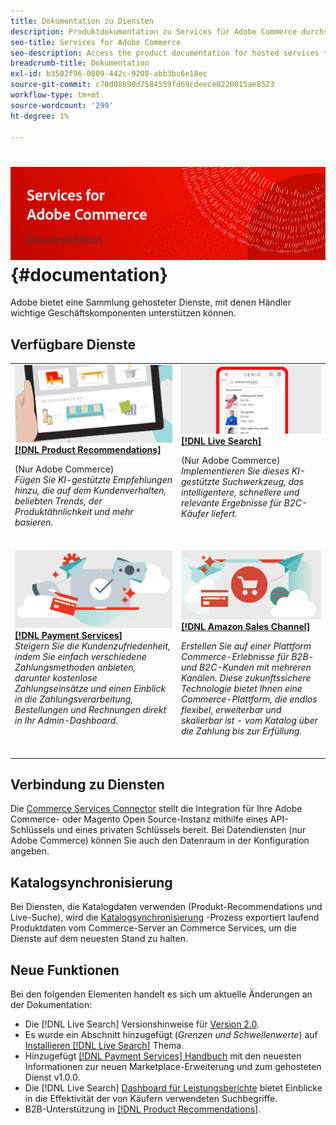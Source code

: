 ```yaml
---
title: Dokumentation zu Diensten
description: Produktdokumentation zu Services für Adobe Commerce durchsuchen
seo-title: Services for Adobe Commerce
seo-description: Access the product documentation for hosted services that help Adobe Commerce and Magento Open Source merchants support key components of their business.
breadcrumb-title: Dokumentation
exl-id: b3502f96-0809-442c-9208-abb3bc6e18ec
source-git-commit: c70d08b90d7584559fd69cdeece0220015ae8523
workflow-type: tm+mt
source-wordcount: '299'
ht-degree: 1%

---
```


# <!-- use banner as heading -->![Dokumentation zu Diensten](./assets/banner-services-home.png) {#documentation}

Adobe bietet eine Sammlung gehosteter Dienste, mit denen Händler wichtige Geschäftskomponenten unterstützen können.

## Verfügbare Dienste

<table>
<tr>
   <td valign="top">
       <img alt="[!UICONTROL Product Recommendations]" src="assets/product-recs.png" />
    <div><a href="https://experienceleague.adobe.com/docs/commerce-merchant-services/product-recommendations/overview.html">
    <strong>[!DNL Product Recommendations]</strong></a>
    </div>
    <p>(Nur Adobe Commerce)<br><em>Fügen Sie KI-gestützte Empfehlungen hinzu, die auf dem Kundenverhalten, beliebten Trends, der Produktähnlichkeit und mehr basieren.</em></p>
    <br>
  </td>
  <td valign="top">
      <img alt="[!DNL Live Search]" src="assets/live-search.png" />
    <div>
    <a href="https://experienceleague.adobe.com/docs/commerce-merchant-services/live-search/overview.html"><strong>[!DNL Live Search]</strong></a>
    </div>
    <p>(Nur Adobe Commerce)<br><em>Implementieren Sie dieses KI-gestützte Suchwerkzeug, das intelligentere, schnellere und relevante Ergebnisse für B2C-Käufer liefert.</em></p>
    <br>
  </td>
</tr>
<tr>
  <td valign="top">
    <img alt="[!DNL Payment Services]" src="assets/payment-services.png"/>
    <div>
    <a href="https://experienceleague.adobe.com/docs/commerce-merchant-services/payment-services/guide-overview.html"><strong>[!DNL Payment Services]</strong></a>
    </div>
    <em>Steigern Sie die Kundenzufriedenheit, indem Sie einfach verschiedene Zahlungsmethoden anbieten, darunter kostenlose Zahlungseinsätze und einen Einblick in die Zahlungsverarbeitung, Bestellungen und Rechnungen direkt in Ihr Admin-Dashboard.</em>
    <br>
  </td>
    <td valign="top">
       <img alt="Amazon-Vertriebskanal" src="assets/amazon-channel.png" />
    <div><a href="https://experienceleague.adobe.com/docs/commerce-channels/amazon/guide-overview.html">
    <strong>[!DNL Amazon Sales Channel]</strong></a>
    </div>
    <p><em>Erstellen Sie auf einer Plattform Commerce-Erlebnisse für B2B- und B2C-Kunden mit mehreren Kanälen. Diese zukunftssichere Technologie bietet Ihnen eine Commerce-Plattform, die endlos flexibel, erweiterbar und skalierbar ist - vom Katalog über die Zahlung bis zur Erfüllung.</em></p>
    <br>
  </td>
</tr>
</table>

## Verbindung zu Diensten

Die [Commerce Services Connector](saas.md) stellt die Integration für Ihre Adobe Commerce- oder Magento Open Source-Instanz mithilfe eines API-Schlüssels und eines privaten Schlüssels bereit. Bei Datendiensten (nur Adobe Commerce) können Sie auch den Datenraum in der Konfiguration angeben.

## Katalogsynchronisierung

Bei Diensten, die Katalogdaten verwenden (Produkt-Recommendations und Live-Suche), wird die [Katalogsynchronisierung](catalog-sync.md) -Prozess exportiert laufend Produktdaten vom Commerce-Server an Commerce Services, um die Dienste auf dem neuesten Stand zu halten.

## Neue Funktionen

Bei den folgenden Elementen handelt es sich um aktuelle Änderungen an der Dokumentation:

* Die [!DNL Live Search] Versionshinweise für [Version 2.0](/help/live-search/release-notes.md).
* Es wurde ein Abschnitt hinzugefügt (_Grenzen und Schwellenwerte_) auf [Installieren [!DNL Live Search]](/help/live-search/install.md) Thema.
* Hinzugefügt [[!DNL Payment Services] Handbuch](/help/payment-services/guide-overview.md) mit den neuesten Informationen zur neuen Marketplace-Erweiterung und zum gehosteten Dienst v1.0.0.
* Die [!DNL Live Search] [Dashboard für Leistungsberichte](/help/live-search/performance.md) bietet Einblicke in die Effektivität der von Käufern verwendeten Suchbegriffe.
* B2B-Unterstützung in [[!DNL Product Recommendations]](/help/product-recommendations/overview.md).
